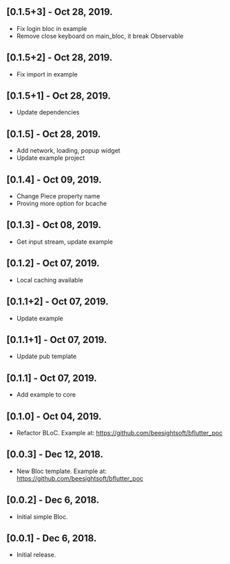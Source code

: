 ## [0.1.5+3] - Oct 28, 2019.

* Fix login bloc in example
* Remove close keyboard on main_bloc, it break Observable

## [0.1.5+2] - Oct 28, 2019.

* Fix import in example

## [0.1.5+1] - Oct 28, 2019.

* Update dependencies

## [0.1.5] - Oct 28, 2019.

* Add network, loading, popup widget
* Update example project

## [0.1.4] - Oct 09, 2019.

* Change Piece property name
* Proving more option for bcache

## [0.1.3] - Oct 08, 2019.

* Get input stream, update example

## [0.1.2] - Oct 07, 2019.

* Local caching available

## [0.1.1+2] - Oct 07, 2019.

* Update example

## [0.1.1+1] - Oct 07, 2019.

* Update pub template

## [0.1.1] - Oct 07, 2019.

* Add example to core

## [0.1.0] - Oct 04, 2019.

* Refactor BLoC. Example at: https://github.com/beesightsoft/bflutter_poc

## [0.0.3] - Dec 12, 2018.

* New Bloc template. Example at: https://github.com/beesightsoft/bflutter_poc

## [0.0.2] - Dec 6, 2018.

* Initial simple Bloc.

## [0.0.1] - Dec 6, 2018.

* Initial release.
